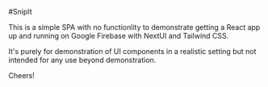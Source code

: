 #SnipIt

This is a simple SPA with no functionlity to demonstrate getting a React app up and running on Google Firebase with NextUI and Tailwind CSS.

It's purely for demonstration of UI components in a realistic setting but not intended for any use beyond demonstration.

Cheers!